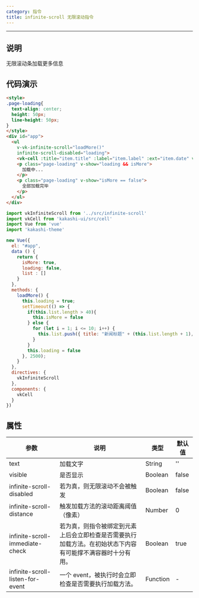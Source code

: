 ```yaml
---
category: 指令
title: infinite-scroll 无限滚动指令
---
```

---

## 说明

无限滚动条加载更多信息

## 代码演示

```html
<style>
.page-loading{
  text-align: center;
  height: 50px;
  line-height: 50px;
}
</style>
<div id="app">
  <ul
    v-vk-infinite-scroll="loadMore()"
    infinite-scroll-disabled="loading">
    <vk-cell :title="item.title" :label="item.label" :ext="item.date" v-for="item in list"></vk-cell>
    <p class="page-loading" v-show="loading && isMore">
      加载中...
    </p>
    <p class="page-loading" v-show="isMore == false">
      全部加载完毕
    </p>
  </ul>
</div>
```


```js
import vkInfiniteScroll from '../src/infinite-scroll'
import vkCell from 'kakashi-ui/src/cell'
import Vue from 'vue'
import 'kakashi-theme'

new Vue({
  el: "#app",
  data () {
    return {
      isMore: true,
      loading: false,
      list : []
    }
  },
  methods: {
    loadMore() {
      this.loading = true;
      setTimeout(() => {
        if(this.list.length > 40){
          this.isMore = false
        } else {
          for (let i = 1; i <= 10; i++) {
            this.list.push({ title: "新闻标题" + (this.list.length + 1), label: "企业传播处",  date: "2016-06-16 11:27"})
          }
        }
        this.loading = false
      }, 2500);
    }
  },
  directives: {
    vkInfiniteScroll
  },
  components: {
    vkCell
  }
})
```

## 属性
| 参数      | 说明                                     | 类型       | 默认值 |
|-----------|------------------------------------------|------------|-------|
| text    | 加载文字 | String       | ''    |
| visible | 是否显示 | Boolean      | false |
| infinite-scroll-disabled        | 若为真，则无限滚动不会被触发 | Boolean	 | false |
| infinite-scroll-distance        | 触发加载方法的滚动距离阈值（像素） | Number	 | 0 |
| infinite-scroll-immediate-check | 若为真，则指令被绑定到元素上后会立即检查是否需要执行加载方法。在初始状态下内容有可能撑不满容器时十分有用。 | Boolean	 | true |
| infinite-scroll-listen-for-event | 一个 event，被执行时会立即检查是否需要执行加载方法。 | Function | - |
